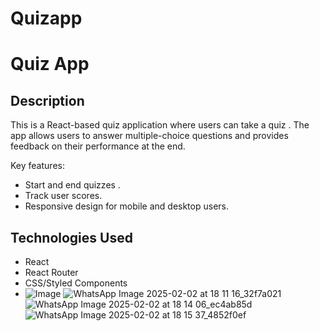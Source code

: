 # Quizapp
# Quiz App

## Description
This is a React-based quiz application where users can take a quiz . The app allows users to answer multiple-choice questions and provides feedback on their performance at the end.

Key features:
- Start and end quizzes .
- Track user scores.
- Responsive design for mobile and desktop users.

## Technologies Used
- React
- React Router 
- CSS/Styled Components
- ![Image](https://github.com/user-attachments/assets/97f11059-0108-4e4e-8f1c-05a9690323c2)
![WhatsApp Image 2025-02-02 at 18 11 16_32f7a021](https://github.com/user-attachments/assets/8e1ab1de-6eeb-4bc2-9858-753a33264ad9)
![WhatsApp Image 2025-02-02 at 18 14 06_ec4ab85d](https://github.com/user-attachments/assets/2538a1da-9120-4013-9a91-0eb434e32230)
![WhatsApp Image 2025-02-02 at 18 15 37_4852f0ef](https://github.com/user-attachments/assets/1bb2cc21-437d-4b45-bb7c-e31fee94f4a6)

<!-- Failed to upload "React App - Personal - Microsoft​ Edge 2025-02-02 18-47-23.mp4" -->



